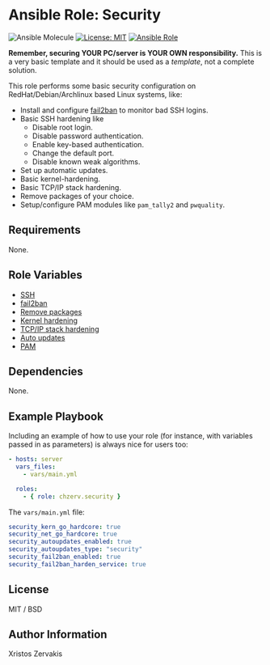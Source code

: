 # Ansible Role: Security

![Ansible Molecule](https://github.com/chzerv/ansible-role-security/workflows/Ansible%20Molecule/badge.svg)
[![License: MIT](https://img.shields.io/badge/License-MIT-yellow.svg)](https://opensource.org/licenses/MIT)
[![Ansible Role](https://img.shields.io/ansible/role/50034?color=dodgerblue)](https://galaxy.ansible.com/chzerv/security)

**Remember, securing YOUR PC/server is YOUR OWN responsibility.** This is a very basic template and it should be used as a _template_, not a complete solution.

This role performs some basic security configuration on RedHat/Debian/Archlinux based Linux systems, like:

- Install and configure [fail2ban](https://www.fail2ban.org/wiki/index.php/Main_Page) to monitor bad SSH logins.
- Basic SSH hardening like
  - Disable root login.
  - Disable password authentication.
  - Enable key-based authentication.
  - Change the default port.
  - Disable known weak algorithms.
- Set up automatic updates.
- Basic kernel-hardening.
- Basic TCP/IP stack hardening.
- Remove packages of your choice.
- Setup/configure PAM modules like `pam_tally2` and `pwquality`.

## Requirements

None.

## Role Variables

- [SSH](docs/ssh.md)
- [fail2ban](docs/fail2ban.md)
- [Remove packages](docs/packages.md)
- [Kernel hardening](docs/sysctl-kernel.md)
- [TCP/IP stack hardening](docs/sysctl-tcp_ip.md)
- [Auto updates](docs/auto-updates.md)
- [PAM](docs/pam.md)

## Dependencies

None.

## Example Playbook

Including an example of how to use your role (for instance, with variables passed in as parameters) is always nice for users too:

```yaml
- hosts: server
  vars_files:
    - vars/main.yml

  roles:
    - { role: chzerv.security }
```

The `vars/main.yml` file:

```yaml
security_kern_go_hardcore: true
security_net_go_hardcore: true
security_autoupdates_enabled: true
security_autoupdates_type: "security"
security_fail2ban_enabled: true
security_fail2ban_harden_service: true
```

## License

MIT / BSD

## Author Information

Xristos Zervakis
